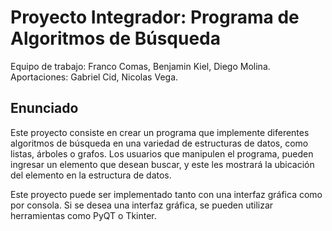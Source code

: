 # **Proyecto Integrador: Programa de Algoritmos de Búsqueda**

Equipo de trabajo: Franco Comas, Benjamin Kiel, Diego Molina.
Aportaciones: Gabriel Cid, Nicolas Vega.

## **Enunciado**

Este proyecto consiste en crear un programa que implemente diferentes algoritmos de búsqueda en una variedad de estructuras de datos, como listas, árboles o grafos. Los usuarios que manipulen el programa, pueden ingresar un elemento que desean buscar, y este les mostrará la ubicación del elemento en la estructura de datos.

Este proyecto puede ser implementado tanto con una interfaz gráfica como por consola. Si se desea una interfaz gráfica, se pueden utilizar herramientas como PyQT o Tkinter.
